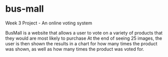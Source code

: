# bus-mall
Week 3 Project - An online voting system 

BusMall is a website that allows a user to vote on a variety of products that they would are most likely to purchase At the end of seeing 25 images, the user is then shown the results in a chart for how many times the product was shown, as well as how many times the product was voted for.

